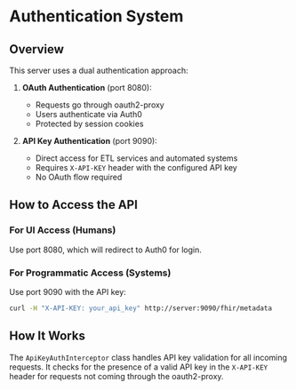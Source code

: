 # Authentication System

## Overview

This server uses a dual authentication approach:

1. **OAuth Authentication** (port 8080):
   - Requests go through oauth2-proxy
   - Users authenticate via Auth0
   - Protected by session cookies

2. **API Key Authentication** (port 9090):
   - Direct access for ETL services and automated systems
   - Requires `X-API-KEY` header with the configured API key
   - No OAuth flow required

## How to Access the API

### For UI Access (Humans)
Use port 8080, which will redirect to Auth0 for login.

### For Programmatic Access (Systems)
Use port 9090 with the API key:

```bash
curl -H "X-API-KEY: your_api_key" http://server:9090/fhir/metadata
```

## How It Works

The `ApiKeyAuthInterceptor` class handles API key validation for all incoming requests.
It checks for the presence of a valid API key in the `X-API-KEY` header for requests
not coming through the oauth2-proxy.
